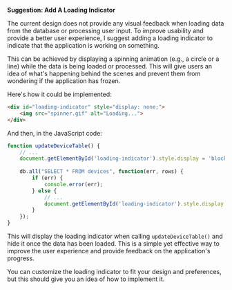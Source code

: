 **Suggestion: Add A Loading Indicator**

The current design does not provide any visual feedback when loading data from the database or processing user input. To improve usability and provide a better user experience, I suggest adding a loading indicator to indicate that the application is working on something.

This can be achieved by displaying a spinning animation (e.g., a circle or a line) while the data is being loaded or processed. This will give users an idea of what's happening behind the scenes and prevent them from wondering if the application has frozen.

Here's how it could be implemented:

```html
<div id="loading-indicator" style="display: none;">
    <img src="spinner.gif" alt="Loading...">
</div>
```

And then, in the JavaScript code:

```javascript
function updateDeviceTable() {
    // ...
    document.getElementById('loading-indicator').style.display = 'block';
    
    db.all("SELECT * FROM devices", function(err, rows) {
        if (err) {
            console.error(err);
        } else {
            // ...
            document.getElementById('loading-indicator').style.display = 'none';
        }
    });
}
```

This will display the loading indicator when calling `updateDeviceTable()` and hide it once the data has been loaded. This is a simple yet effective way to improve the user experience and provide feedback on the application's progress.

You can customize the loading indicator to fit your design and preferences, but this should give you an idea of how to implement it.